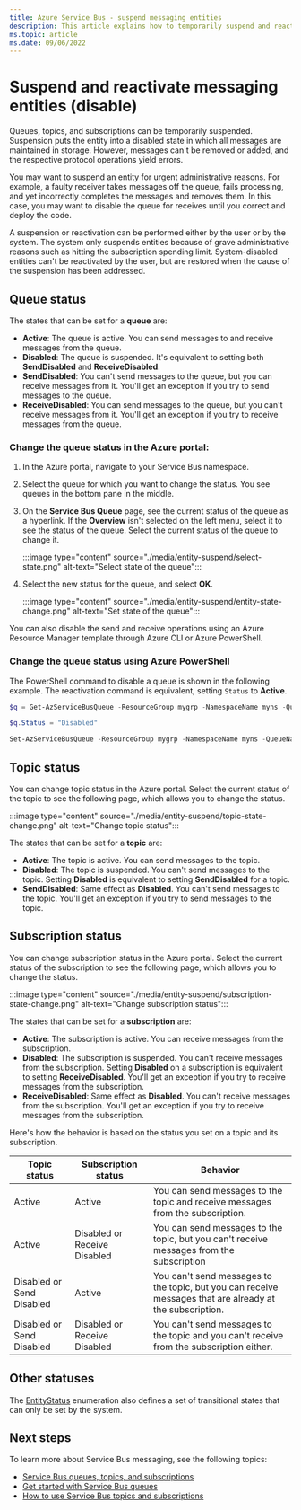 ```yaml
---
title: Azure Service Bus - suspend messaging entities
description: This article explains how to temporarily suspend and reactivate Azure Service Bus message entities (queues, topics, and subscriptions).
ms.topic: article
ms.date: 09/06/2022 
---
```


# Suspend and reactivate messaging entities (disable)

Queues, topics, and subscriptions can be temporarily suspended. Suspension puts the entity into a disabled state in which all messages are maintained in storage. However, messages can't be removed or added, and the respective protocol operations yield errors.

You may want to suspend an entity for urgent administrative reasons. For example, a faulty receiver takes messages off the queue, fails processing, and yet incorrectly completes the messages and removes them. In this case, you may want to disable the queue for receives until you correct and deploy the code. 

A suspension or reactivation can be performed either by the user or by the system. The system only suspends entities because of grave administrative reasons such as hitting the subscription spending limit. System-disabled entities can't be reactivated by the user, but are restored when the cause of the suspension has been addressed.

## Queue status 
The states that can be set for a **queue** are:

-   **Active**: The queue is active. You can send messages to and receive messages from the queue. 
-   **Disabled**: The queue is suspended. It's equivalent to setting both **SendDisabled** and **ReceiveDisabled**. 
-   **SendDisabled**: You can't send messages to the queue, but you can receive messages from it. You'll get an exception if you try to send messages to the queue. 
-   **ReceiveDisabled**: You can send messages to the queue, but you can't receive messages from it. You'll get an exception if you try to receive messages from the queue.


### Change the queue status in the Azure portal: 

1. In the Azure portal, navigate to your Service Bus namespace. 
1. Select the queue for which you want to change the status. You see queues in the bottom pane in the middle. 
1. On the **Service Bus Queue** page, see the current status of the queue as a hyperlink. If the **Overview** isn't selected on the left menu, select it to see the status of the queue. Select the current status of the queue to change it. 

    :::image type="content" source="./media/entity-suspend/select-state.png" alt-text="Select state of the queue":::
4. Select the new status for the queue, and select **OK**. 

    :::image type="content" source="./media/entity-suspend/entity-state-change.png" alt-text="Set state of the queue":::
    
You can also disable the send and receive operations using an Azure Resource Manager template through Azure CLI or Azure PowerShell.

### Change the queue status using Azure PowerShell
The PowerShell command to disable a queue is shown in the following example. The reactivation command is equivalent, setting `Status` to **Active**.

```powershell
$q = Get-AzServiceBusQueue -ResourceGroup mygrp -NamespaceName myns -QueueName myqueue

$q.Status = "Disabled"

Set-AzServiceBusQueue -ResourceGroup mygrp -NamespaceName myns -QueueName myqueue -QueueObj $q
```

## Topic status
You can change topic status in the Azure portal. Select the current status of the topic to see the following page, which allows you to change the status. 

:::image type="content" source="./media/entity-suspend/topic-state-change.png" alt-text="Change topic status":::

The states that can be set for a **topic** are:
- **Active**: The topic is active. You can send messages to the topic. 
- **Disabled**: The topic is suspended. You can't send messages to the topic. Setting **Disabled** is equivalent to setting **SendDisabled** for a topic. 
- **SendDisabled**: Same effect as **Disabled**. You can't send messages to the topic. You'll get an exception if you try to send messages to the topic. 

## Subscription status
You can change subscription status in the Azure portal. Select the current status of the subscription to see the following page, which allows you to change the status. 

:::image type="content" source="./media/entity-suspend/subscription-state-change.png" alt-text="Change subscription status":::

The states that can be set for a **subscription** are:
- **Active**: The subscription is active. You can receive messages from the subscription.
- **Disabled**: The subscription is suspended. You can't receive messages from the subscription. Setting **Disabled** on a subscription is equivalent to setting **ReceiveDisabled**. You'll get an exception if you try to receive messages from the subscription.
- **ReceiveDisabled**: Same effect as **Disabled**. You can't receive messages from the subscription. You'll get an exception if you try to receive messages from the subscription.

Here's how the behavior is based on the status you set on a topic and its subscription. 

| Topic status | Subscription status | Behavior | 
| ------------ | ------------------- | -------- | 
| Active | Active | You can send messages to the topic and receive messages from the subscription. | 
| Active | Disabled or Receive Disabled | You can send messages to the topic, but you can't receive messages from the subscription | 
| Disabled or Send Disabled | Active | You can't send messages to the topic, but you can receive messages that are already at the subscription. | 
| Disabled or Send Disabled | Disabled or Receive Disabled | You can't send messages to the topic and you can't receive from the subscription either. | 

## Other statuses
The [EntityStatus](/dotnet/api/azure.messaging.servicebus.administration.entitystatus) enumeration also defines a set of transitional states that can only be set by the system. 


## Next steps

To learn more about Service Bus messaging, see the following topics:

* [Service Bus queues, topics, and subscriptions](service-bus-queues-topics-subscriptions.md)
* [Get started with Service Bus queues](service-bus-dotnet-get-started-with-queues.md)
* [How to use Service Bus topics and subscriptions](service-bus-dotnet-how-to-use-topics-subscriptions.md)
